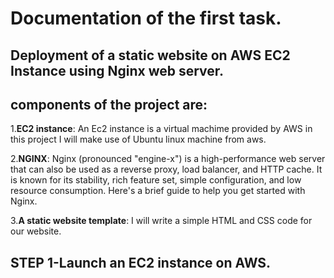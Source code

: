 # Documentation of the first task.
## Deployment of a static website on AWS EC2 Instance using Nginx web server.
## components of the project are:
1.**EC2 instance**: An Ec2 instance is a virtual machime provided by AWS in this project I will make use of Ubuntu linux machine from aws.

2.**NGINX**: Nginx (pronounced "engine-x") is a high-performance web server that can also be used as a reverse proxy, load balancer, and HTTP cache. It is known for its stability, rich feature set, simple configuration, 
and low resource consumption. Here's a brief guide to help you get started with Nginx.

3.**A static website template**: I will write a simple HTML and CSS code for our website.
## STEP 1-Launch an EC2 instance on AWS.
